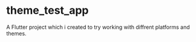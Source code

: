 # theme_test_app

A Flutter project which i created to try working with diffrent platforms and themes.